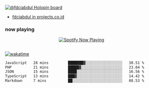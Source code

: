 [![@fdciabdul Holopin board](https://holopin.io/api/user/board?user=fdciabdul)](https://holopin.io/@fdciabdul)

- [fdciabdul in projects.co.id](https://projects.co.id/public/browse_users/view/496e26/fdciabdul)

### now playing 

<p align="center">
  <a href="https://open.spotify.com/user/31ljmyymhthokwewwcd6dsdmvprm" target="_blank"><img src="https://novatorem-psi-rosy.vercel.app/api/spotify" alt="Spotify Now Playing"/></a>
</p>

##

[![wakatime](https://wakatime.com/badge/user/87646243-158a-4241-a3cb-668e1fa2dbb8.svg)](https://wakatime.com/@87646243-158a-4241-a3cb-668e1fa2dbb8)
<!--START_SECTION:waka-->

```txt
JavaScript   28 mins         ███████▓░░░░░░░░░░░░░░░░░   30.51 %
PHP          21 mins         █████▓░░░░░░░░░░░░░░░░░░░   23.04 %
JSON         15 mins         ████░░░░░░░░░░░░░░░░░░░░░   16.56 %
TypeScript   13 mins         ███▓░░░░░░░░░░░░░░░░░░░░░   14.42 %
Markdown     7 mins          ██░░░░░░░░░░░░░░░░░░░░░░░   08.53 %
```

<!--END_SECTION:waka-->
